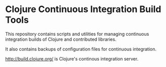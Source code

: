 Clojure Continuous Integration Build Tools
==================================================

This repository contains scripts and utilities for managing continuous integration builds of Clojure and contributed libraries.

It also contains backups of configuration files for continuous integration.

http://build.clojure.org/ is Clojure's continous integration server.

